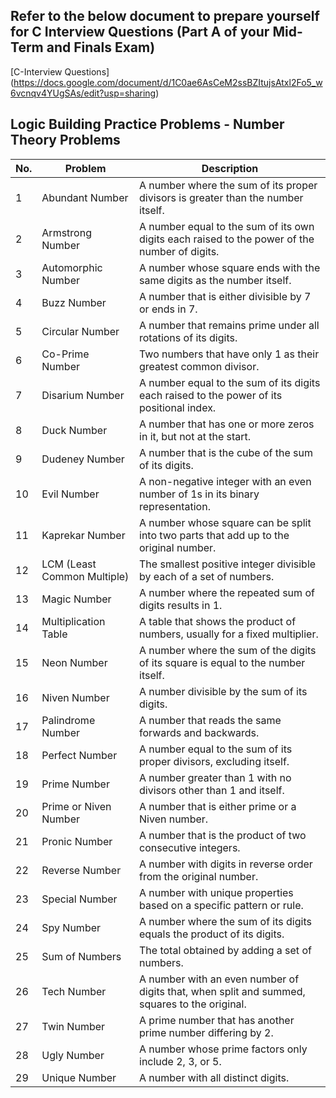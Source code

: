 ## Refer to the below document to prepare yourself for C Interview Questions (Part A of your Mid-Term and Finals Exam)
[C-Interview Questions] (https://docs.google.com/document/d/1C0ae6AsCeM2ssBZItujsAtxl2Fo5_w6vcnqv4YUgSAs/edit?usp=sharing)

## Logic Building Practice Problems - Number Theory Problems

| No. | Problem              | Description                                                                                     |
|-----|----------------------|-------------------------------------------------------------------------------------------------|
| 1   | Abundant Number      | A number where the sum of its proper divisors is greater than the number itself.                |
| 2   | Armstrong Number     | A number equal to the sum of its own digits each raised to the power of the number of digits.   |
| 3   | Automorphic Number   | A number whose square ends with the same digits as the number itself.                           |
| 4   | Buzz Number          | A number that is either divisible by 7 or ends in 7.                                            |
| 5   | Circular Number      | A number that remains prime under all rotations of its digits.                                  |
| 6   | Co-Prime Number      | Two numbers that have only 1 as their greatest common divisor.                                  |
| 7   | Disarium Number      | A number equal to the sum of its digits each raised to the power of its positional index.       |
| 8   | Duck Number          | A number that has one or more zeros in it, but not at the start.                                |
| 9   | Dudeney Number       | A number that is the cube of the sum of its digits.                                             |
| 10  | Evil Number          | A non-negative integer with an even number of 1s in its binary representation.                  |
| 11  | Kaprekar Number      | A number whose square can be split into two parts that add up to the original number.           |
| 12  | LCM (Least Common Multiple) | The smallest positive integer divisible by each of a set of numbers.                     |
| 13  | Magic Number         | A number where the repeated sum of digits results in 1.                                         |
| 14  | Multiplication Table | A table that shows the product of numbers, usually for a fixed multiplier.                      |
| 15  | Neon Number          | A number where the sum of the digits of its square is equal to the number itself.               |
| 16  | Niven Number         | A number divisible by the sum of its digits.                                                    |
| 17  | Palindrome Number    | A number that reads the same forwards and backwards.                                            |
| 18  | Perfect Number       | A number equal to the sum of its proper divisors, excluding itself.                             |
| 19  | Prime Number         | A number greater than 1 with no divisors other than 1 and itself.                               |
| 20  | Prime or Niven Number| A number that is either prime or a Niven number.                                                |
| 21  | Pronic Number        | A number that is the product of two consecutive integers.                                       |
| 22  | Reverse Number       | A number with digits in reverse order from the original number.                                 |
| 23  | Special Number       | A number with unique properties based on a specific pattern or rule.                            |
| 24  | Spy Number           | A number where the sum of its digits equals the product of its digits.                          |
| 25  | Sum of Numbers       | The total obtained by adding a set of numbers.                                                  |
| 26  | Tech Number          | A number with an even number of digits that, when split and summed, squares to the original.    |
| 27  | Twin Number          | A prime number that has another prime number differing by 2.                                   |
| 28  | Ugly Number          | A number whose prime factors only include 2, 3, or 5.                                           |
| 29  | Unique Number        | A number with all distinct digits.                                                              |
